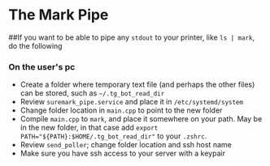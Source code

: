 # The Mark Pipe
##If you want to be able to pipe any `stdout` to your printer, like `ls | mark`, do the following

### On the user's pc
* Create a folder where temporary text file (and perhaps the other files) can be stored, such as `~/.tg_bot_read_dir`
* Review `suremark_pipe.service` and place it in `/etc/systemd/system`
* Change folder location in `main.cpp` to point to the new folder
* Compile `main.cpp` to `mark`, and place it somewhere on your path. May be in the new folder, in that case add `export PATH="${PATH}:$HOME/.tg_bot_read_dir"` to your `.zshrc`.
* Review `send_poller`; change folder location and ssh host name
* Make sure you have ssh access to your server with a keypair
